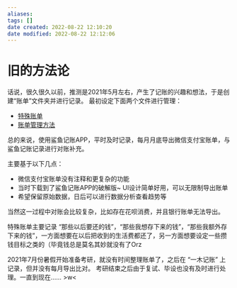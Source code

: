 ```yaml
---
aliases: 
tags: []
date created: 2022-08-22 12:10:20
date modified: 2022-08-22 12:12:06
---
```


# 旧的方法论



话说，很久很久以前，推测是2021年5月左右，产生了记账的兴趣和想法，于是创建“账单”文件夹并进行记录。
最初设定下面两个文件进行管理：

- [特殊账单](assets/20220821前%20旧的方法论/特殊账单.md)
- [账单管理方法](assets/20220821前%20旧的方法论/账单管理方法.md)

总的来说，使用鲨鱼记账APP，平时及时记录，每月月底导出微信支付宝账单，与鲨鱼记账记录进行对账补充。

主要基于以下几点：

- 微信支付宝账单没有注释和更复杂的功能
- 当时下载到了鲨鱼记账APP的破解版~ UI设计简单好用，可以无限制导出账单
- 希望保留原始数据，日后可以进行数据分析查看趋势等

当然这一过程中对账会比较复杂，比如存在花呗消费，并且银行账单无法导出。

特殊账单主要记录 “那些以后要还的钱”，“那些我想存下来的钱”，“那些我额外存下来的钱”，一方面想要在以后把收到的生活费都还了，另一方面想要设定一些攒钱目标之类的（毕竟钱总是莫名其妙就没有了Orz

2021年7月份暑假开始准备考研，就没有时间整理账单了，之后在 “一木记账” 上记录，但并没有每月导出比对。
考研结束之后由于复试、毕设也没有及时进行处理。一直到现在…… >w<
